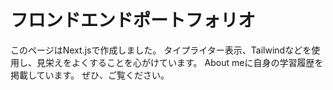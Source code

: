 # フロンドエンドポートフォリオ

このページはNext.jsで作成しました。
タイプライター表示、Tailwindなどを使用し、見栄えをよくすることを心がけています。
About meに自身の学習履歴を掲載しています。
ぜひ、ご覧ください。
